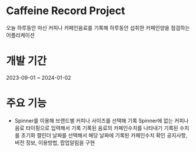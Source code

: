 # Caffeine Record Project 
오늘 하루동안 마신 커피나 카페인음료를 기록해 하루동안 섭취한 카페인양을 점검하는 어플리케이션

# 개발 기간
2023-09-01 ~ 2024-01-02

# 주요 기능
* Spinner를 이용해 브랜드별 커피나 사이즈를 선택해 기록
Spinner에 없는 커피나 음료 타이핑으로 입력해서 기록
기록된 음료의 카페인수치를 나타내기
기록된 수치를 초기화
캘린더 날짜를 선택해서 해당 날짜에 기록된 카페인수치 확인
공지사항, 버전 정보, 이용방법, 팝업알림을 구현 
